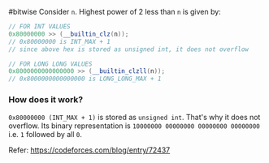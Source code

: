 #bitwise 
Consider `n`.
Highest power of 2 less than `n` is given by:
```cpp
// FOR INT VALUES
0x80000000 >> (__builtin_clz(n));
// 0x80000000 is INT_MAX + 1
// since above hex is stored as unsigned int, it does not overflow

// FOR LONG LONG VALUES
0x8000000000000000 >> (__builtin_clzll(n));
// 0x8000000000000000 is LONG_LONG_MAX + 1
```

### How does it work?
`0x80000000 (INT_MAX + 1)` is stored as `unsigned int`. That's why it does not overflow.
Its binary representation is `10000000 00000000 00000000 00000000` i.e. `1` followed by all `0`.

Refer: https://codeforces.com/blog/entry/72437
